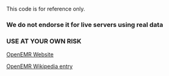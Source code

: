 This code is for reference only.

### We do not endorse it for live servers using real data ###
### USE AT YOUR OWN RISK ###



[OpenEMR Website](http://www.oemr.org/)

[OpenEMR Wikipedia entry](http://en.wikipedia.org/wiki/OpenEMR)


